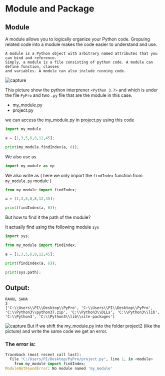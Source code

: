 
# Module and Package

## Module

A module allows you to logically organize your Python code. Gropuing related code into a module
makes the code easier to understand and use.

	A module is a Python object with arbitrary named attributes that you can bind and reference.
	Simply, a module is a file consisting of python code. A module can define function, classes 
	and variables. A module can also include running code.


![capture](https://user-images.githubusercontent.com/22681747/48982622-391ff800-f10f-11e8-9946-ed037177a825.PNG)

This picture show the python interprener `<Python 3.7>` and which is under the file `PyPro`
and two `.py` file that are the module in this case.

* my_module.py
* project.py 


we can access the my_module.py in project.py using this code

```python
import my_module

a = [1,3,5,6,8,12,45];

print(my_module.findIndex(a, 6));
```
We also use as
```python
import my_module as np

```
We also write as ( here we only import the `findIndex` function from `my_module.py` module )

```python
from my_module import findIndex;

a = [1,3,5,6,8,12,45];

print(findIndex(a, 6));
```

But how to find it the path of the module?

It actually find using the following module `sys` 

```python
import sys;

from my_module import findIndex;

a = [1,3,5,6,8,12,45];

print(findIndex(a, 6));

print(sys.path);

```

## Output:

	RAHUL SAHA
	3
	['C:\\Users\\PI\\Desktop\\PyPro', 'C:\\Users\\PI\\Desktop\\PyPro', 'C:\\Python3\\python37.zip', 'C:\\Python3\\DLLs', 'C:\\Python3\\lib', 'C:\\Python3', 'C:\\Python3\\lib\\site-packages']



![capture](https://user-images.githubusercontent.com/22681747/48983186-ea299100-f115-11e8-90b3-25c74eda3fb4.PNG)
But if we shift the my_module.py into the folder project2 (like the picture) and write the same code we get an error.

### The error is:

```python
Traceback (most recent call last):
  File "C:/Users/PI/Desktop/PyPro/project.py", line 1, in <module>
    from my_module import findIndex;
ModuleNotFoundError: No module named 'my_module'
```

